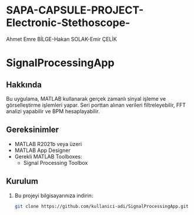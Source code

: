 # SAPA-CAPSULE-PROJECT-Electronic-Stethoscope-
Ahmet Emre BİLGE-Hakan SOLAK-Emir ÇELİK
# SignalProcessingApp

## Hakkında
Bu uygulama, MATLAB kullanarak gerçek zamanlı sinyal işleme ve görselleştirme işlemleri yapar. Seri porttan alınan verileri filtreleyebilir, FFT analizi yapabilir ve BPM hesaplayabilir.

## Gereksinimler
- MATLAB R2021b veya üzeri
- MATLAB App Designer
- Gerekli MATLAB Toolboxes:
  - Signal Processing Toolbox

## Kurulum
1. Bu projeyi bilgisayarınıza indirin:
   ```bash
   git clone https://github.com/kullanici-adi/SignalProcessingApp.git

